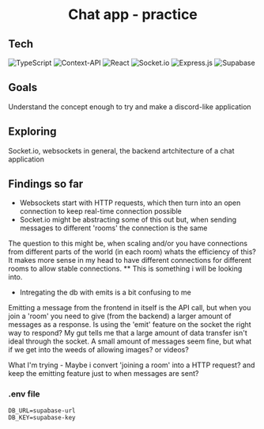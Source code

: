 
<h1 align='center'>
 Chat app - practice
</h1>

## Tech
![TypeScript](https://img.shields.io/badge/typescript-%23007ACC.svg?style=for-the-badge&logo=typescript&logoColor=white)
![Context-API](https://img.shields.io/badge/Context--Api-000000?style=for-the-badge&logo=react)
![React](https://img.shields.io/badge/react-%2320232a.svg?style=for-the-badge&logo=react&logoColor=%2361DAFB)
![Socket.io](https://img.shields.io/badge/Socket.io-black?style=for-the-badge&logo=socket.io&badgeColor=010101)
![Express.js](https://img.shields.io/badge/express.js-%23404d59.svg?style=for-the-badge&logo=express&logoColor=%2361DAFB)
![Supabase](https://img.shields.io/badge/Supabase-3ECF8E?style=for-the-badge&logo=supabase&logoColor=white)

## Goals
Understand the concept enough to try and make a discord-like application

## Exploring
Socket.io, websockets in general, the backend artchitecture of a chat application

## Findings so far
- Websockets start with HTTP requests, which then turn into an open connection to keep real-time connection possible
- Socket.io might be abstracting some of this out but, when sending messages to different 'rooms' the connection is the same

The question to this might be, when scaling and/or you have connections from different parts of the world (in each room) whats the efficiency of this? 
It makes more sense in my head to have different connections for different rooms to allow stable connections. ** This is something i will be looking into.

- Intregating the db with emits is a bit confusing to me

Emitting a message from the frontend in itself is the API call, but when you join a 'room' you need to give (from the backend) a larger amount of messages as a response.
Is using the 'emit' feature on the socket the right way to respond? My gut tells me that a large amount of data transfer isn't ideal through the socket.
A small amount of messages seem fine, but what if we get into the weeds of allowing images? or videos?

<p>
  What I'm trying - Maybe i convert 'joining a room' into a HTTP request? and keep the emitting feature just to when messages are sent?
</p>

### .env file
```
DB_URL=supabase-url
DB_KEY=supabase-key
```
